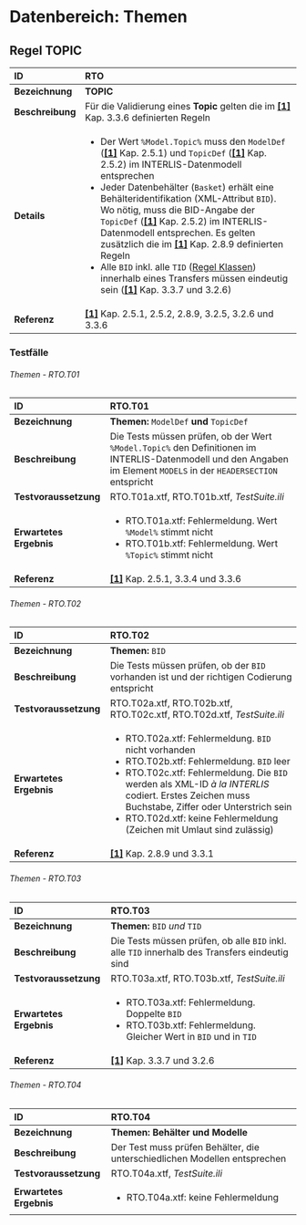 # Datenbereich: Themen

## Regel TOPIC
|ID|RTO
|:--|:--
|**Bezeichnung**|**TOPIC**
|**Beschreibung**|Für die Validierung eines **Topic** gelten die im **[[1]](bib.md#1-kogis-interlis-2--referenzhandbuch-13042006)** Kap. 3.3.6 definierten Regeln
|**Details**|<ul><li>Der Wert ```%Model.Topic%``` muss den ```ModelDef``` (**[[1]](bib.md#1-kogis-interlis-2--referenzhandbuch-13042006)** Kap. 2.5.1) und ```TopicDef``` (**[[1]](bib.md#1-kogis-interlis-2--referenzhandbuch-13042006)** Kap. 2.5.2) im INTERLIS-Datenmodell entsprechen</li><li>Jeder Datenbehälter (```Basket```) erhält eine Behälteridentifikation (XML-Attribut ```BID```). Wo nötig, muss die BID-Angabe der ```TopicDef``` (**[[1]](bib.md#1-kogis-interlis-2--referenzhandbuch-13042006)** Kap. 2.5.2) im INTERLIS-Datenmodell entsprechen. Es gelten zusätzlich die im **[[1]](bib.md#1-kogis-interlis-2--referenzhandbuch-13042006)** Kap. 2.8.9 definierten Regeln</li><li>Alle ```BID``` inkl. alle ```TID``` ([Regel Klassen](classes.md#regel-klassen)) innerhalb eines Transfers müssen eindeutig sein (**[[1]](bib.md#1-kogis-interlis-2--referenzhandbuch-13042006)** Kap. 3.3.7 und 3.2.6)</li>
|**Referenz**|**[[1]](bib.md#1-kogis-interlis-2--referenzhandbuch-13042006)** Kap. 2.5.1, 2.5.2, 2.8.9, 3.2.5, 3.2.6 und 3.3.6</td>

### Testfälle
###### Themen - RTO.T01
|ID|RTO.T01
|:--|:--
|**Bezeichnung**|**Themen:** ```ModelDef``` **und** ```TopicDef```
|**Beschreibung**|Die Tests müssen prüfen, ob der Wert ```%Model.Topic%``` den Definitionen im INTERLIS-Datenmodell und den Angaben im Element ```MODELS``` in der ```HEADERSECTION``` entspricht
|**Testvoraussetzung**|RTO.T01a.xtf, RTO.T01b.xtf, *TestSuite.ili*
|**Erwartetes Ergebnis**|<ul><li>RTO.T01a.xtf: Fehlermeldung. Wert ```%Model%``` stimmt nicht</li><li>RTO.T01b.xtf: Fehlermeldung. Wert ```%Topic%``` stimmt nicht</li></ul>
|**Referenz**|**[[1]](bib.md#1-kogis-interlis-2--referenzhandbuch-13042006)** Kap. 2.5.1, 3.3.4 und 3.3.6</td>

###### Themen - RTO.T02
|ID|RTO.T02
|:--|:--
|**Bezeichnung**|**Themen:** ```BID```
|**Beschreibung**|Die Tests müssen prüfen, ob der ```BID``` vorhanden ist und der richtigen Codierung entspricht
|**Testvoraussetzung**|RTO.T02a.xtf, RTO.T02b.xtf, RTO.T02c.xtf, RTO.T02d.xtf, *TestSuite.ili*
|**Erwartetes Ergebnis**|<ul><li>RTO.T02a.xtf: Fehlermeldung. ```BID``` nicht vorhanden</li><li>RTO.T02b.xtf: Fehlermeldung. ```BID``` leer</li><li>RTO.T02c.xtf: Fehlermeldung. Die ```BID``` werden als XML-ID *à la INTERLIS* codiert. Erstes Zeichen muss Buchstabe, Ziffer oder Unterstrich sein</li><li>RTO.T02d.xtf: keine Fehlermeldung (Zeichen mit Umlaut sind zulässig)</li></ul>
|**Referenz**|**[[1]](bib.md#1-kogis-interlis-2--referenzhandbuch-13042006)** Kap. 2.8.9 und 3.3.1

###### Themen - RTO.T03
|ID|RTO.T03
|:--|:--
|**Bezeichnung**|**Themen:** ```BID``` *und* ```TID```
|**Beschreibung**|Die Tests müssen prüfen, ob alle ```BID``` inkl. alle ```TID``` innerhalb des Transfers eindeutig sind
|**Testvoraussetzung**|RTO.T03a.xtf, RTO.T03b.xtf, *TestSuite.ili*
|**Erwartetes Ergebnis**|<ul><li>RTO.T03a.xtf: Fehlermeldung. Doppelte ```BID```</li><li>RTO.T03b.xtf: Fehlermeldung. Gleicher Wert in ```BID``` und in ```TID```</li></ul>
|**Referenz**|**[[1]](bib.md#1-kogis-interlis-2--referenzhandbuch-13042006)** Kap. 3.3.7 und 3.2.6

###### Themen - RTO.T04
|ID|RTO.T04
|:--|:--
|**Bezeichnung**|**Themen: Behälter und Modelle**
|**Beschreibung**|Der Test muss prüfen Behälter, die unterschiedlichen Modellen entsprechen
|**Testvoraussetzung**|RTO.T04a.xtf, *TestSuite.ili*
|**Erwartetes Ergebnis**|<ul><li>RTO.T04a.xtf: keine Fehlermeldung</li></ul>
